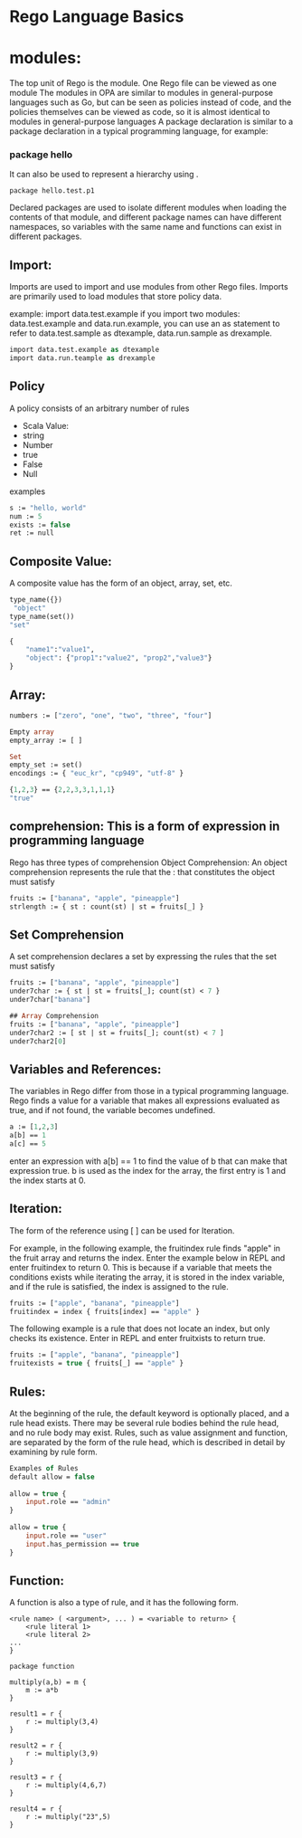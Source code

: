 # Rego Language Basics

# modules:

The top unit of Rego is the module. One Rego file can be viewed as one module
The modules in OPA are similar to modules in general-purpose languages such as Go, but can be seen as policies instead of code, and the policies themselves can be viewed as code, so it is almost identical to modules in general-purpose languages
A package declaration is similar to a package declaration in a typical programming language, for example:

### package hello
It can also be used to represent a hierarchy using .
```
package hello.test.p1
```
Declared packages are used to isolate different modules when loading the contents of that module, and different package names can have different namespaces, so variables with the same name and functions can exist in different packages.

## Import:
Imports are used to import and use modules from other Rego files. Imports are primarily used to load modules that store policy data.

example:
import data.test.example
 if you import two modules: data.test.example and data.run.example, you can use an as statement to refer to data.test.sample as dtexample, data.run.sample as drexample.

```ocaml
import data.test.example as dtexample
import data.run.teample as drexample
```

## Policy
A policy consists of an arbitrary number of rules

- Scala Value:
- string
- Number
- true
- False
- Null

examples
```ocaml
s := "hello, world"
num := 5
exists := false
ret := null
```
## Composite Value:
A composite value has the form of an object, array, set, etc.
```ocaml
type_name({})
 "object"
type_name(set())
"set"

{
    "name1":"value1",
    "object": {"prop1":"value2", "prop2","value3"}
}
```

## Array:
```ocaml
numbers := ["zero", "one", "two", "three", "four"]

Empty array
empty_array := [ ]

Set
empty_set := set()
encodings := { "euc_kr", "cp949", "utf-8" }

{1,2,3} == {2,2,3,3,1,1,1}
"true"
```
## comprehension: This is a form of expression in programming language
Rego has three types of comprehension
Object Comprehension:
An object comprehension represents the rule that the : that constitutes the object must satisfy
```ocaml
fruits := ["banana", "apple", "pineapple"]
strlength := { st : count(st) | st = fruits[_] }
```
## Set Comprehension
A set comprehension declares a set by expressing the rules that the set must satisfy
```ocaml
fruits := ["banana", "apple", "pineapple"]
under7char := { st | st = fruits[_]; count(st) < 7 }
under7char["banana"]

## Array Comprehension
fruits := ["banana", "apple", "pineapple"]
under7char2 := [ st | st = fruits[_]; count(st) < 7 ]
under7char2[0]
```
## Variables and References:
The variables in Rego differ from those in a typical programming language. Rego finds a value for a variable that makes all expressions evaluated as true, and if not found, the variable becomes undefined. 
```ocaml
a := [1,2,3]
a[b] == 1
a[c] == 5
```
enter an expression with a[b] == 1 to find the value of b that can make that expression true. b is used as the index for the array, the first entry is 1 and the index starts at 0.

## Iteration:
The form of the reference using [ ] can be used for Iteration.

For example, in the following example, the fruitindex rule finds "apple" in the fruit array and returns the index. Enter the example below in REPL and enter fruitindex to return 0. This is because if a variable that meets the conditions exists while iterating the array, it is stored in the index variable, and if the rule is satisfied, the index is assigned to the rule.
```ocaml
fruits := ["apple", "banana", "pineapple"]
fruitindex = index { fruits[index] == "apple" }
```
The following example is a rule that does not locate an index, but only checks its existence. Enter in REPL and enter fruitxists to return true.
```ocaml
fruits := ["apple", "banana", "pineapple"]
fruitexists = true { fruits[_] == "apple" }
```
## Rules:
At the beginning of the rule, the default keyword is optionally placed, and a rule head exists. There may be several rule bodies behind the rule head, and no rule body may exist. Rules, such as value assignment and function, are separated by the form of the rule head, which is described in detail by examining by rule form.
```ocaml
Examples of Rules
default allow = false
 
allow = true {
    input.role == "admin"
}
 
allow = true {
    input.role == "user"
    input.has_permission == true
}
```
## Function:
A function is also a type of rule, and it has the following form.
```
<rule name> ( <argument>, ... ) = <variable to return> {
    <rule literal 1>
    <rule literal 2>
...
}

package function

multiply(a,b) = m {
    m := a*b
}

result1 = r {
    r := multiply(3,4)
}

result2 = r {
    r := multiply(3,9)
}

result3 = r {
    r := multiply(4,6,7)
}

result4 = r {
    r := multiply("23",5)
}
```